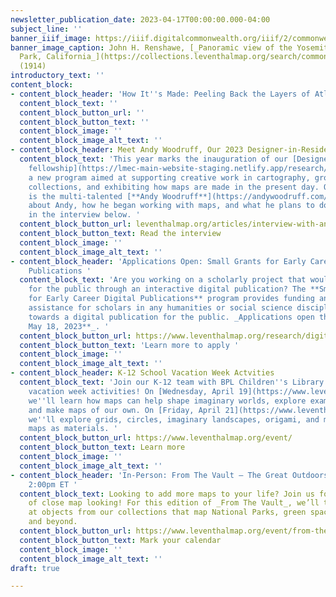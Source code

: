 ```yaml
---
newsletter_publication_date: 2023-04-17T00:00:00.000-04:00
subject_line: ''
banner_iiif_image: https://iiif.digitalcommonwealth.org/iiif/2/commonwealth:4m90fc65n/400,355,3250,1906/2000,/0/default.jpg
banner_image_caption: John H. Renshawe, [_Panoramic view of the Yosemite National
  Park, California_](https://collections.leventhalmap.org/search/commonwealth:4m90fc64c)
  (1914)
introductory_text: ''
content_block:
- content_block_header: 'How It''s Made: Peeling Back the Layers of Atlascope'
  content_block_text: ''
  content_block_button_url: ''
  content_block_button_text: ''
  content_block_image: ''
  content_block_image_alt_text: ''
- content_block_header: Meet Andy Woodruff, Our 2023 Designer-in-Residence
  content_block_text: 'This year marks the inauguration of our [Designer-in-Residence
    fellowship](https://lmec-main-website-staging.netlify.app/research/designer-in-residence/),
    a new program aimed at supporting creative work in cartography, growing our original
    collections, and exhibiting how maps are made in the present day. Our first Designer-in-Residence
    is the multi-talented [**Andy Woodruff**](https://andywoodruff.com/)! Learn more
    about Andy, how he began working with maps, and what he plans to do in residency
    in the interview below. '
  content_block_button_url: leventhalmap.org/articles/interview-with-andy-woodruff/
  content_block_button_text: Read the interview
  content_block_image: ''
  content_block_image_alt_text: ''
- content_block_header: 'Applications Open: Small Grants for Early Career Digital
    Publications '
  content_block_text: 'Are you working on a scholarly project that would come alive
    for the public through an interactive digital publication? The **Small Grants
    for Early Career Digital Publications** program provides funding and technical
    assistance for scholars in any humanities or social science discipline working
    towards a digital publication for the public. _Applications open through **Thursday,
    May 18, 2023**_. '
  content_block_button_url: https://www.leventhalmap.org/research/digital-publication-small-grants/
  content_block_button_text: 'Learn more to apply '
  content_block_image: ''
  content_block_image_alt_text: ''
- content_block_header: K-12 School Vacation Week Actvities
  content_block_text: 'Join our K-12 team with BPL Children''s Library for two school
    vacation week activities! On [Wednesday, April 19](https://www.leventhalmap.org/event/worldbuilding-imagining-the-where-with-leventhal-map-center/),
    we''ll learn how maps can help shape imaginary worlds, explore examples from books,
    and make maps of our own. On [Friday, April 21](https://www.leventhalmap.org/event/events-artmaking-with-maps-with-leventhal-map-center/),
    we''ll explore grids, circles, imaginary landscapes, origami, and more, all using
    maps as materials. '
  content_block_button_url: https://www.leventhalmap.org/event/
  content_block_button_text: Learn more
  content_block_image: ''
  content_block_image_alt_text: ''
- content_block_header: 'In-Person: From The Vault – The Great Outdoors · April 28,
    2:00pm ET '
  content_block_text: Looking to add more maps to your life? Join us for an afternoon
    of close map looking! For this edition of _From The Vault_, we’ll take a look
    at objects from our collections that map National Parks, green space around Boston
    and beyond.
  content_block_button_url: https://www.leventhalmap.org/event/from-the-vault-collections-showing-the-great-outdoors/
  content_block_button_text: Mark your calendar
  content_block_image: ''
  content_block_image_alt_text: ''
draft: true

---
```

